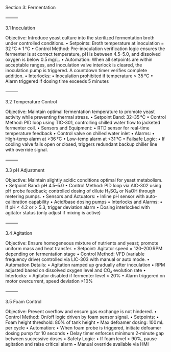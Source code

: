 Section 3: Fermentation

⸻

3.1 Inoculation

Objective: Introduce yeast culture into the sterilized fermentation broth under controlled conditions.
	•	Setpoints: Broth temperature at inoculation = 32 °C ± 1 °C
	•	Control Method: Pre-inoculation verification logic ensures the fermenter is at correct temperature, pH is between 4.5–5.0, and dissolved oxygen is below 0.5 mg/L.
	•	Automation: When all setpoints are within acceptable ranges, and inoculation valve interlock is cleared, the inoculation pump is triggered. A countdown timer verifies complete addition.
	•	Interlocks:
	•	Inoculation prohibited if temperature > 35 °C
	•	Alarm triggered if dosing time exceeds 5 minutes

⸻

3.2 Temperature Control

Objective: Maintain optimal fermentation temperature to promote yeast activity while preventing thermal stress.
	•	Setpoint Band: 32–35 °C
	•	Control Method: PID loop using TIC-301, controlling chilled water flow to jacketed fermenter coil.
	•	Sensors and Equipment:
	•	RTD sensor for real-time temperature feedback
	•	Control valve on chilled water inlet
	•	Alarms:
	•	High-temp alarm at >36 °C
	•	Low-temp alarm at <31 °C
	•	Failsafe Logic:
	•	If cooling valve fails open or closed, triggers redundant backup chiller line with override signal.

⸻

3.3 pH Adjustment

Objective: Maintain slightly acidic conditions optimal for yeast metabolism.
	•	Setpoint Band: pH 4.5–5.0
	•	Control Method: PID loop via AIC-302 using pH probe feedback; controlled dosing of dilute H₂SO₄ or NaOH through metering pumps.
	•	Sensors and Actuators:
	•	Inline pH sensor with auto-calibration capability
	•	Acid/base dosing pumps
	•	Interlocks and Alarms:
	•	If pH < 4.2 or > 5.3, trigger deviation alarm
	•	Dosing interlocked with agitator status (only adjust if mixing is active)

⸻

3.4 Agitation

Objective: Ensure homogeneous mixture of nutrients and yeast; promote uniform mass and heat transfer.
	•	Setpoint: Agitator speed = 120–200 RPM depending on fermentation stage
	•	Control Method: VFD (variable frequency drive) controlled via LIC-303 with manual or auto mode.
	•	Automation Details:
	•	Agitation ramped up gradually after inoculation
	•	RPM adjusted based on dissolved oxygen level and CO₂ evolution rate
	•	Interlocks:
	•	Agitator disabled if fermenter level < 20%
	•	Alarm triggered on motor overcurrent, speed deviation >10%

⸻

3.5 Foam Control

Objective: Prevent overflow and ensure gas exchange is not hindered.
	•	Control Method: On/off logic driven by foam sensor signal.
	•	Setpoints:
	•	Foam height threshold: 80% of tank height
	•	Max defoamer dosing: 100 mL per cycle
	•	Automation:
	•	When foam probe is triggered, initiate defoamer dosing pump for 10 seconds
	•	Delay timer enforces minimum 2-minute gap between successive doses
	•	Safety Logic:
	•	If foam level > 90%, pause agitation and raise critical alarm
	•	Manual override available via HMI

 
